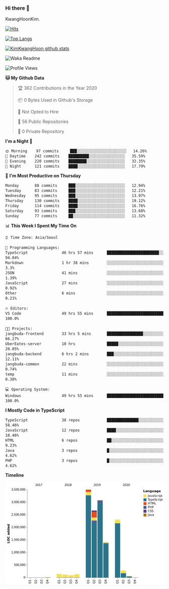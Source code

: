 ### Hi there 👋

KwangHoonKim.

[![Hits](https://hits.seeyoufarm.com/api/count/incr/badge.svg?url=https%3A%2F%2Fgithub.com%2Frhkdgns95)](https://hits.seeyoufarm.com)  

[![Top Langs](https://github-readme-stats.vercel.app/api/top-langs/?username=rhkdgns95&layout=compact)](https://github.com/anuraghazra/github-readme-stats)   

[![KimKwangHoon github stats](https://github-readme-stats.vercel.app/api?username=rhkdgns95&show_icons=true)](https://github.com/anuraghazra/github-readme-stats)  



<!--
**rhkdgns95/rhkdgns95** is a ✨ _special_ ✨ repository because its `README.md` (this file) appears on your GitHub profile.

Here are some ideas to get you started:

- 🔭 I’m currently working on ...
- 🌱 I’m currently learning ...
- 👯 I’m looking to collaborate on ...
- 🤔 I’m looking for help with ...
- 💬 Ask me about ...
- 📫 How to reach me: ...
- 😄 Pronouns: ...
- ⚡ Fun fact: ...
-->



![Waka Readme](https://github.com/rhkdgns95/rhkdgns95/workflows/Waka%20Readme/badge.svg)
<!--START_SECTION:waka-->
![Profile Views](http://img.shields.io/badge/Profile%20Views-5-blue)

**🐱 My Github Data** 

> 🏆 362 Contributions in the Year 2020
 > 
> 📦 0 Bytes Used in Github's Storage 
 > 
> 🚫 Not Opted to Hire
 > 
> 📜 56 Public Repositories
 > 
> 🔑 0 Private Repository 
 > 
**I'm a Night 🦉** 

```text
🌞 Morning    97 commits     ███░░░░░░░░░░░░░░░░░░░░░░   14.26% 
🌆 Daytime    242 commits    █████████░░░░░░░░░░░░░░░░   35.59% 
🌃 Evening    220 commits    ████████░░░░░░░░░░░░░░░░░   32.35% 
🌙 Night      121 commits    ████░░░░░░░░░░░░░░░░░░░░░   17.79%

```
📅 **I'm Most Productive on Thursday** 

```text
Monday       88 commits     ███░░░░░░░░░░░░░░░░░░░░░░   12.94% 
Tuesday      83 commits     ███░░░░░░░░░░░░░░░░░░░░░░   12.21% 
Wednesday    95 commits     ███░░░░░░░░░░░░░░░░░░░░░░   13.97% 
Thursday     130 commits    ████░░░░░░░░░░░░░░░░░░░░░   19.12% 
Friday       114 commits    ████░░░░░░░░░░░░░░░░░░░░░   16.76% 
Saturday     93 commits     ███░░░░░░░░░░░░░░░░░░░░░░   13.68% 
Sunday       77 commits     ██░░░░░░░░░░░░░░░░░░░░░░░   11.32%

```


📊 **This Week I Spent My Time On** 

```text
⌚︎ Time Zone: Asia/Seoul

💬 Programming Languages: 
TypeScript               46 hrs 57 mins      ███████████████████████░░   94.04% 
Markdown                 1 hr 38 mins        ░░░░░░░░░░░░░░░░░░░░░░░░░   3.3% 
JSON                     41 mins             ░░░░░░░░░░░░░░░░░░░░░░░░░   1.39% 
JavaScript               27 mins             ░░░░░░░░░░░░░░░░░░░░░░░░░   0.92% 
Other                    6 mins              ░░░░░░░░░░░░░░░░░░░░░░░░░   0.21%

🔥 Editors: 
VS Code                  49 hrs 55 mins      █████████████████████████   100.0%

🐱‍💻 Projects: 
jangbuda-frontend        33 hrs 5 mins       ████████████████░░░░░░░░░   66.27% 
UberEates-server         10 hrs              █████░░░░░░░░░░░░░░░░░░░░   20.05% 
jangbuda-backend         6 hrs 2 mins        ███░░░░░░░░░░░░░░░░░░░░░░   12.11% 
jangbuda-common          22 mins             ░░░░░░░░░░░░░░░░░░░░░░░░░   0.74% 
temp                     11 mins             ░░░░░░░░░░░░░░░░░░░░░░░░░   0.38%

💻 Operating System: 
Windows                  49 hrs 55 mins      █████████████████████████   100.0%

```

**I Mostly Code in TypeScript** 

```text
TypeScript               38 repos            ██████████████░░░░░░░░░░░   58.46% 
JavaScript               12 repos            ████░░░░░░░░░░░░░░░░░░░░░   18.46% 
HTML                     6 repos             ██░░░░░░░░░░░░░░░░░░░░░░░   9.23% 
Java                     3 repos             █░░░░░░░░░░░░░░░░░░░░░░░░   4.62% 
PHP                      3 repos             █░░░░░░░░░░░░░░░░░░░░░░░░   4.62%

```


**Timeline**

![Chart not found](https://github.com/rhkdgns95/rhkdgns95/blob/master/charts/bar_graph.png) 


<!--END_SECTION:waka-->
